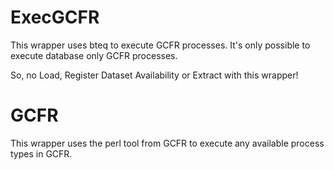 ExecGCFR
========
This wrapper uses bteq to execute GCFR processes. It's only possible to execute database only GCFR processes.

So, no Load, Register Dataset Availability or Extract with this wrapper!

GCFR
====
This wrapper uses the perl tool from GCFR to execute any available process types in GCFR.
